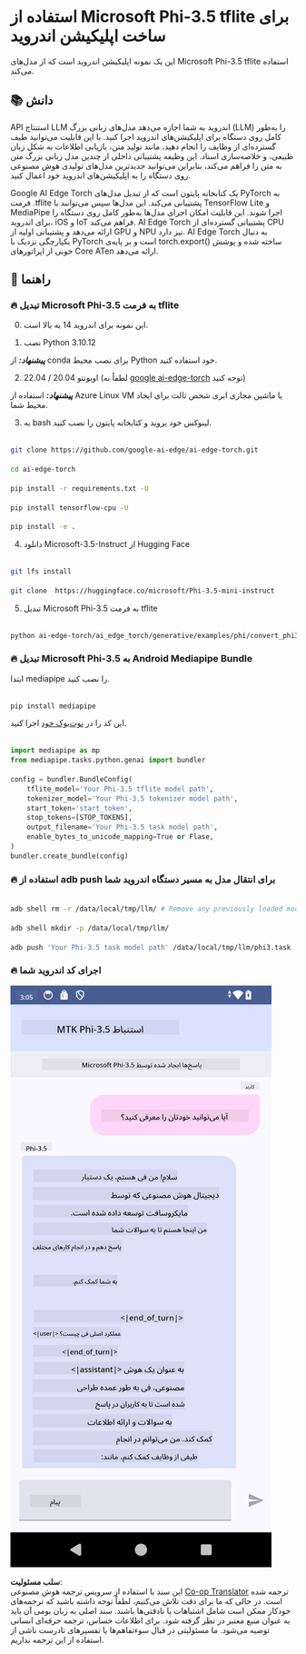 <!--
CO_OP_TRANSLATOR_METADATA:
{
  "original_hash": "c4fe7f589d179be96a5577b0b8cba6aa",
  "translation_date": "2025-03-27T11:08:07+00:00",
  "source_file": "md\\02.Application\\01.TextAndChat\\Phi3\\UsingPhi35TFLiteCreateAndroidApp.md",
  "language_code": "fa"
}
-->
# **استفاده از Microsoft Phi-3.5 tflite برای ساخت اپلیکیشن اندروید**

این یک نمونه اپلیکیشن اندروید است که از مدل‌های Microsoft Phi-3.5 tflite استفاده می‌کند.

## **📚 دانش**

API استنتاج LLM اندروید به شما اجازه می‌دهد مدل‌های زبانی بزرگ (LLM) را به‌طور کامل روی دستگاه برای اپلیکیشن‌های اندروید اجرا کنید. با این قابلیت می‌توانید طیف گسترده‌ای از وظایف را انجام دهید، مانند تولید متن، بازیابی اطلاعات به شکل زبان طبیعی، و خلاصه‌سازی اسناد. این وظیفه پشتیبانی داخلی از چندین مدل زبانی بزرگ متن به متن را فراهم می‌کند، بنابراین می‌توانید جدیدترین مدل‌های تولیدی هوش مصنوعی روی دستگاه را به اپلیکیشن‌های اندروید خود اعمال کنید.

Google AI Edge Torch یک کتابخانه پایتون است که از تبدیل مدل‌های PyTorch به فرمت .tflite پشتیبانی می‌کند. این مدل‌ها سپس می‌توانند با TensorFlow Lite و MediaPipe اجرا شوند. این قابلیت امکان اجرای مدل‌ها به‌طور کامل روی دستگاه را برای اندروید، iOS و IoT فراهم می‌کند. AI Edge Torch پشتیبانی گسترده‌ای از CPU ارائه می‌دهد و پشتیبانی اولیه از GPU و NPU نیز دارد. AI Edge Torch به دنبال یکپارچگی نزدیک با PyTorch است و بر پایه‌ی torch.export() ساخته شده و پوشش خوبی از اپراتورهای Core ATen ارائه می‌دهد.

## **🪬 راهنما**

### **🔥 تبدیل Microsoft Phi-3.5 به فرمت tflite**

0. این نمونه برای اندروید 14 به بالا است.

1. نصب Python 3.10.12

***پیشنهاد:*** از conda برای نصب محیط Python خود استفاده کنید.

2. اوبونتو 20.04 / 22.04 (لطفاً به [google ai-edge-torch](https://github.com/google-ai-edge/ai-edge-torch) توجه کنید)

***پیشنهاد:*** استفاده از Azure Linux VM یا ماشین مجازی ابری شخص ثالث برای ایجاد محیط شما.

3. به bash لینوکس خود بروید و کتابخانه پایتون را نصب کنید.

```bash

git clone https://github.com/google-ai-edge/ai-edge-torch.git

cd ai-edge-torch

pip install -r requirements.txt -U 

pip install tensorflow-cpu -U

pip install -e .

```

4. دانلود Microsoft-3.5-Instruct از Hugging Face

```bash

git lfs install

git clone  https://huggingface.co/microsoft/Phi-3.5-mini-instruct

```

5. تبدیل Microsoft Phi-3.5 به فرمت tflite

```bash

python ai-edge-torch/ai_edge_torch/generative/examples/phi/convert_phi3_to_tflite.py --checkpoint_path  Your Microsoft Phi-3.5-mini-instruct path --tflite_path Your Microsoft Phi-3.5-mini-instruct tflite path  --prefill_seq_len 1024 --kv_cache_max_len 1280 --quantize True

```

### **🔥 تبدیل Microsoft Phi-3.5 به Android Mediapipe Bundle**

ابتدا mediapipe را نصب کنید.

```bash

pip install mediapipe

```

این کد را در [نوت‌بوک خود](../../../../../../code/09.UpdateSamples/Aug/Android/convert/convert_phi.ipynb) اجرا کنید.

```python

import mediapipe as mp
from mediapipe.tasks.python.genai import bundler

config = bundler.BundleConfig(
    tflite_model='Your Phi-3.5 tflite model path',
    tokenizer_model='Your Phi-3.5 tokenizer model path',
    start_token='start_token',
    stop_tokens=[STOP_TOKENS],
    output_filename='Your Phi-3.5 task model path',
    enable_bytes_to_unicode_mapping=True or Flase,
)
bundler.create_bundle(config)

```

### **🔥 استفاده از adb push برای انتقال مدل به مسیر دستگاه اندروید شما**

```bash

adb shell rm -r /data/local/tmp/llm/ # Remove any previously loaded models

adb shell mkdir -p /data/local/tmp/llm/

adb push 'Your Phi-3.5 task model path' /data/local/tmp/llm/phi3.task

```

### **🔥 اجرای کد اندروید شما**

![دمو](../../../../../../translated_images/demo.8981711efb5a9cee5dcd835f66b3b31b94b4f3e527300e15a98a0d48863b9fbd.fa.png)

**سلب مسئولیت**:  
این سند با استفاده از سرویس ترجمه هوش مصنوعی [Co-op Translator](https://github.com/Azure/co-op-translator) ترجمه شده است. در حالی که ما برای دقت تلاش می‌کنیم، لطفاً توجه داشته باشید که ترجمه‌های خودکار ممکن است شامل اشتباهات یا نادقتی‌ها باشند. سند اصلی به زبان بومی آن باید به عنوان منبع معتبر در نظر گرفته شود. برای اطلاعات حساس، ترجمه حرفه‌ای انسانی توصیه می‌شود. ما مسئولیتی در قبال سوءتفاهم‌ها یا تفسیرهای نادرست ناشی از استفاده از این ترجمه نداریم.